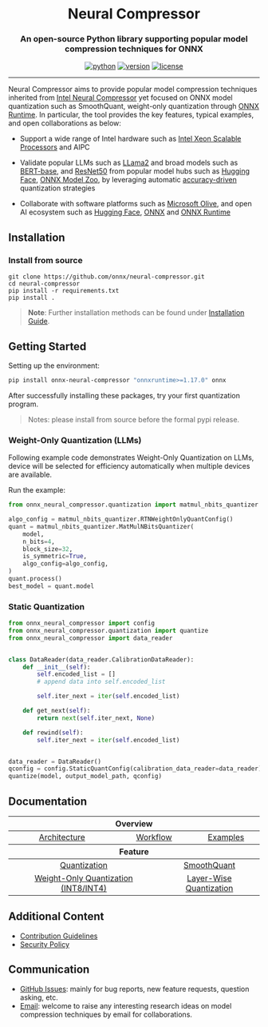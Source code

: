 <div align="center">

Neural Compressor
===========================
<h3> An open-source Python library supporting popular model compression techniques for ONNX</h3>

[![python](https://img.shields.io/badge/python-3.8%2B-blue)](https://github.com/onnx/neural-compressor)
[![version](https://img.shields.io/badge/release-2.5-green)](https://github.com/onnx/neural-compressor/releases)
[![license](https://img.shields.io/badge/license-Apache%202-blue)](https://github.com/onnx/neural-compressor/blob/master/LICENSE)


---
<div align="left">

Neural Compressor aims to provide popular model compression techniques inherited from [Intel Neural Compressor](https://github.com/intel/neural-compressor) yet focused on ONNX model quantization such as SmoothQuant, weight-only quantization through [ONNX Runtime](https://onnxruntime.ai/). In particular, the tool provides the key features, typical examples, and open collaborations as below:

* Support a wide range of Intel hardware such as [Intel Xeon Scalable Processors](https://www.intel.com/content/www/us/en/products/details/processors/xeon/scalable.html) and AIPC

* Validate popular LLMs such as [LLama2](./examples/nlp/huggingface_model/text_generation/llama/) and broad models such as [BERT-base](./examples/nlp/onnx_model_zoo/bert-squad/), and [ResNet50](./examples/image_recognition/onnx_model_zoo/resnet50/) from popular model hubs such as [Hugging Face](https://huggingface.co/), [ONNX Model Zoo](https://github.com/onnx/models#models), by leveraging automatic [accuracy-driven](./docs/design.md#workflow) quantization strategies

* Collaborate with software platforms such as [Microsoft Olive](https://github.com/microsoft/Olive), and open AI ecosystem such as [Hugging Face](https://huggingface.co/blog/intel), [ONNX](https://github.com/onnx/models#models) and [ONNX Runtime](https://github.com/microsoft/onnxruntime)

## Installation

### Install from source
```Shell
git clone https://github.com/onnx/neural-compressor.git
cd neural-compressor
pip install -r requirements.txt
pip install .
```

> **Note**:
> Further installation methods can be found under [Installation Guide](./docs/installation_guide.md).

## Getting Started

Setting up the environment:
```bash
pip install onnx-neural-compressor "onnxruntime>=1.17.0" onnx
```
After successfully installing these packages, try your first quantization program.
> Notes: please install from source before the formal pypi release.

### Weight-Only Quantization (LLMs)
Following example code demonstrates Weight-Only Quantization on LLMs, device will be selected for efficiency automatically when multiple devices are available.

Run the example:
```python
from onnx_neural_compressor.quantization import matmul_nbits_quantizer

algo_config = matmul_nbits_quantizer.RTNWeightOnlyQuantConfig()
quant = matmul_nbits_quantizer.MatMulNBitsQuantizer(
    model,
    n_bits=4,
    block_size=32,
    is_symmetric=True,
    algo_config=algo_config,
)
quant.process()
best_model = quant.model
```

### Static Quantization

```python
from onnx_neural_compressor import config
from onnx_neural_compressor.quantization import quantize
from onnx_neural_compressor import data_reader


class DataReader(data_reader.CalibrationDataReader):
    def __init__(self):
        self.encoded_list = []
        # append data into self.encoded_list

        self.iter_next = iter(self.encoded_list)

    def get_next(self):
        return next(self.iter_next, None)

    def rewind(self):
        self.iter_next = iter(self.encoded_list)


data_reader = DataReader()
qconfig = config.StaticQuantConfig(calibration_data_reader=data_reader)
quantize(model, output_model_path, qconfig)
```

## Documentation

<table class="docutils">
  <thead>
  <tr>
    <th colspan="8">Overview</th>
  </tr>
  </thead>
  <tbody>
    <tr>
      <td colspan="3" align="center"><a href="./docs/design.md#architecture">Architecture</a></td>
      <td colspan="3" align="center"><a href="./docs/design.md#workflow">Workflow</a></td>
      <td colspan="3" align="center"><a href="./examples/">Examples</a></td>
    </tr>
  </tbody>
  <thead>
    <tr>
      <th colspan="8">Feature</th>
    </tr>
  </thead>
  <tbody>
    <tr>
        <td colspan="4" align="center"><a href="./docs/quantization.md">Quantization</a></td>
          <td colspan="4" align="center"><a href="./docs/smooth_quant.md">SmoothQuant</td>
      <tr>
          <td colspan="4" align="center"><a href="./docs/quantization_weight_only.md">Weight-Only Quantization (INT8/INT4) </td>
           </td>
          <td colspan="4" align="center"><a href="./docs/quantization_layer_wise.md">Layer-Wise Quantization </td>
      </tr>
  </tbody>
</table>



## Additional Content

* [Contribution Guidelines](./docs/source/CONTRIBUTING.md)
* [Security Policy](SECURITY.md)

## Communication
- [GitHub Issues](https://github.com/onnx/neural-compressor/issues): mainly for bug reports, new feature requests, question asking, etc.
- [Email](mailto:inc.maintainers@intel.com): welcome to raise any interesting research ideas on model compression techniques by email for collaborations.
